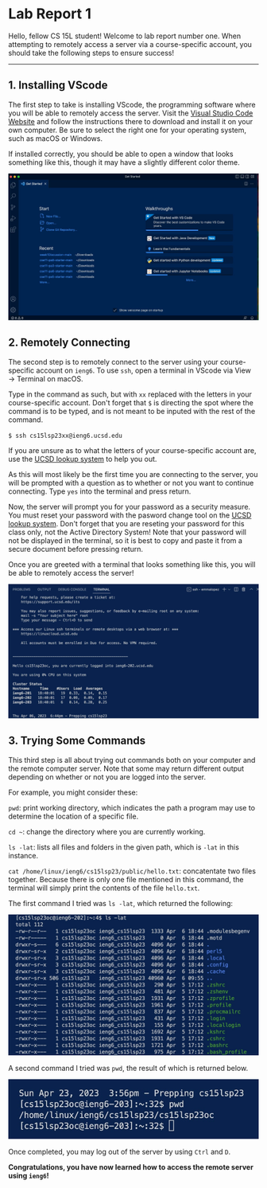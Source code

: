 # Lab Report 1
Hello, fellow CS 15L student! Welcome to lab report number one. When attempting to remotely access a server via a course-specific account, 
you should take the following steps to ensure success!

---

## 1. Installing VScode

The first step to take is installing VScode, the programming software where you will be able to remotely access the server. 
Visit the [Visual Studio Code Website](https://code.visualstudio.com) and follow the instructions there to download and install it on your own
computer. Be sure to select the right one for your operating system, such as macOS or Windows.

If installed correctly, you should be able to open a window that looks something like this, though it may have a slightly different color theme.

![Image](supplemental-images/step1.jpg)


## 2. Remotely Connecting

The second step is to remotely connect to the server using your course-specific account on ``ieng6``. 
To use ``ssh``, open a terminal in VScode via View → Terminal on macOS.

Type in the command as such, but with ``xx`` replaced with the letters in your course-specific account. Don't forget that ``$`` is directing the spot where
the command is to be typed, and is not meant to be inputed with the rest of the command.

``$ ssh cs15lsp23xx@ieng6.ucsd.edu``

If you are unsure as to what the letters of your course-specific account are, use the [UCSD lookup system](https://sdacs.ucsd.edu/~icc/index.php)
to help you out.

As this will most likely be the first time you are connecting to the server, you will be prompted with a question as to whether or not you want to 
continue connecting. Type ``yes`` into the terminal and press return.

Now, the server will prompt you for your password as a security measure. You must reset your password with the pasword change tool on the 
[UCSD lookup system](https://sdacs.ucsd.edu/~icc/index.php). Don't forget that you are reseting your password for this class only, not the 
Active Directory System! Note that your password will not be displayed in the terminal, so it is best to copy and paste it from a secure document before 
pressing return.

Once you are greeted with a terminal that looks something like this, you will be able to remotely access the server!

![Image](supplemental-images/step3.jpg)


## 3. Trying Some Commands

This third step is all about trying out commands both on your computer and the remote computer server. Note that some may return different output
depending on whether or not you are logged into the server.

For example, you might consider these:

``pwd``: print working directory, which indicates the path a program may use to determine the location of a specific file.

``cd ~``: change the directory where you are currently working.

``ls -lat``: lists all files and folders in the given path, which is `-lat` in this instance.

``cat /home/linux/ieng6/cs15lsp23/public/hello.txt``: concatentate two files together. Because there is only one file mentioned in this command, the terminal will simply print the contents of the file ``hello.txt``.

The first command I tried was ``ls -lat``, which returned the following:

![Image](supplemental-images/step2.jpg)

A second command I tried was ``pwd``, the result of which is returned below.

![Image](supplemental-images/step4.jpg)

Once completed, you may log out of the server by using ``Ctrl`` and ``D``.

**Congratulations, you have now learned how to access the remote server using ``ieng6``!**
